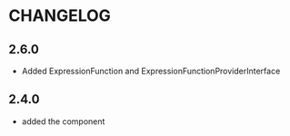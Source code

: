 CHANGELOG
=========

2.6.0
-----

 * Added ExpressionFunction and ExpressionFunctionProviderInterface

2.4.0
-----

 * added the component
